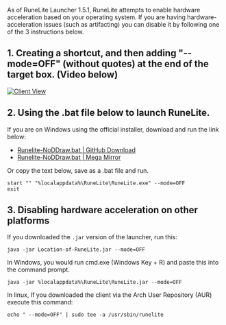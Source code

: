 As of RuneLite Launcher 1.5.1, RuneLite attempts to enable hardware acceleration based on your operating system. If you are having hardware-acceleration issues (such as artifacting) you can disable it by following one of the 3 instructions below.

## 1. Creating a shortcut, and then adding "--mode=OFF" (without quotes) at the end of the target box. (Video below)

[![Client View](https://thumbs.gfycat.com/DamagedWealthyKoalabear-size_restricted.gif)](https://gfycat.com/DamagedWealthyKoalabear)

## 2. Using the .bat file below to launch RuneLite. 

If you are on Windows using the official installer, download and run the link below:

* [Runelite-NoDDraw.bat | GitHub Download](files/runelite-no-ddraw.bat)
* [Runelite-NoDDraw.bat | Mega Mirror](https://mega.nz/#!xyYDgRYS!f6ShaNg6ULtuEsRdLk_Zm_QRzuU-x9SmihIMfVY_Vc0)

Or copy the text below, save as a .bat file and run.
```
start "" "%localappdata%\RuneLite\RuneLite.exe" --mode=OFF
exit
```

## 3. Disabling hardware acceleration on other platforms

If you downloaded the `.jar` version of the launcher, run this:

```
java -jar Location-of-RuneLite.jar --mode=OFF
```

In Windows, you would run cmd.exe (Windows Key + R) and paste this into the command prompt.
```
java -jar %localappdata%\RuneLite\RuneLite.jar --mode=OFF
```

In linux, If you downloaded the client via the Arch User Repository (AUR) execute this command:
```
echo " --mode=OFF" | sudo tee -a /usr/sbin/runelite
```
